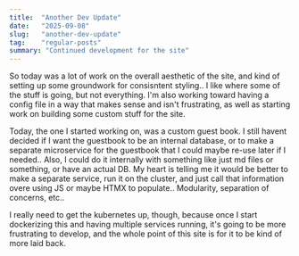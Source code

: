 ```yaml
---
title:  "Another Dev Update"
date:   "2025-09-08"
slug:   "another-dev-update"
tag:    "regular-posts"
summary: "Continued development for the site"
---
```


So today was a lot of work on the overall aesthetic of the site, and kind of setting up some groundwork for consisntent styling.. I like where some of the stuff is going, but not everything. I'm also working toward having a config file in a way that makes sense and isn't frustrating, as well as starting work on building some custom stuff for the site.

Today, the one I started working on, was a custom guest book. I still havent decided if I want the guestbook to be an internal database, or to make a separate microservice for the guestbook that I could maybe re-use later if I needed.. Also, I could do it internally with something like just md files or something, or have an actual DB. My heart is telling me it would be better to make a separate service, run it on the cluster, and just call that information overe using JS or maybe HTMX to populate.. Modularity, separation of concerns, etc.. 

I really need to get the kubernetes up, though, because once I start dockerizing this and having multiple services running, it's going to be more frustrating to develop, and the whole point of this site is for it to be kind of more laid back.
